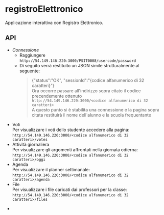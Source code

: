 # registroElettronico
Applicazione interattiva con Registro Elettronico.

## API

* *Connessione*
  * Raggiungere `http://54.149.146.220:3000/PSIT0008/usercode/password`
  * Di seguito verrà restituito un JSON simile strutturalmente al seguente:<br />
    > {"status":"OK", "sessionId":"{codice alfanumerico di 32 caratteri}"} <br />
    Ora occorre passare all'indirizzo sopra citato il codice precendemente ottenuto<br />
    `http://54.149.146.220:3000/<codice alfanumerico di 32 caratteri>`<br />
    A questo punto si è stabilita una connessione e la pagina sopra citata restituirà il nome dell'alunno e la scuola frequentante
* Voti<br />
  Per visualizzare i voti dello studente accedere alla pagina:<br />
  `http://54.149.146.220:3000/<codice alfanumerico di 32 caratteri>/votes`
* Attività giornaliera<br />
	Per visualizzare gli argomenti affrontati nella giornata odierna:<br />
  `http://54.149.146.220:3000/<codice alfanumerico di 32 caratteri>/oggi`
* Agenda<br />
  Per visualizzare il planner settimanale:<br />
  `http://54.149.146.220:3000/<codice alfanumerico di 32 caratteri>/agenda`
* File<br />
  Per visualizzare i file caricati dai professori per la classe:<br />
  `http://54.149.146.220:3000/<codice alfanumerico di 32 caratteri>/files`
- 
